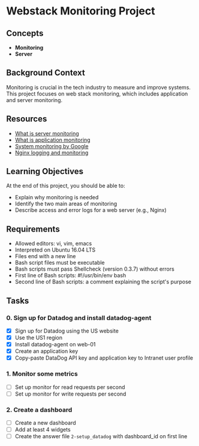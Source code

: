# Webstack Monitoring Project

## Concepts
- **Monitoring**
- **Server**

## Background Context
Monitoring is crucial in the tech industry to measure and improve systems. This project focuses on web stack monitoring, which includes application and server monitoring.

## Resources
- [What is server monitoring](https://www.datadoghq.com/blog/what-is-server-monitoring/)
- [What is application monitoring](https://www.datadoghq.com/blog/what-is-application-monitoring/)
- [System monitoring by Google](https://landing.google.com/sre/sre-book/chapters/monitoring-distributed-systems/)
- [Nginx logging and monitoring](https://www.nginx.com/resources/admin-guide/logging-and-monitoring/)

## Learning Objectives
At the end of this project, you should be able to:
- Explain why monitoring is needed
- Identify the two main areas of monitoring
- Describe access and error logs for a web server (e.g., Nginx)

## Requirements
- Allowed editors: vi, vim, emacs
- Interpreted on Ubuntu 16.04 LTS
- Files end with a new line
- Bash script files must be executable
- Bash scripts must pass Shellcheck (version 0.3.7) without errors
- First line of Bash scripts: #!/usr/bin/env bash
- Second line of Bash scripts: a comment explaining the script's purpose

## Tasks
### 0. Sign up for Datadog and install datadog-agent
- [x] Sign up for Datadog using the US website
- [x] Use the US1 region
- [x] Install datadog-agent on web-01
- [x] Create an application key
- [x] Copy-paste DataDog API key and application key to Intranet user profile

### 1. Monitor some metrics
- [ ] Set up monitor for read requests per second
- [ ] Set up monitor for write requests per second

### 2. Create a dashboard
- [ ] Create a new dashboard
- [ ] Add at least 4 widgets
- [ ] Create the answer file `2-setup_datadog` with dashboard_id on first line
